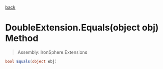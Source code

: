 ﻿

[back](/IronSphere.Extensions/types/DoubleExtension)

# DoubleExtension.Equals(object obj) Method

> Assembly: IronSphere.Extensions

```csharp
bool Equals(object obj)
```



 